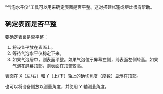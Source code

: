 “气泡水平仪”工具可以用来确定表面是否平整。这对搭建帐篷或炉灶很有帮助。

## 确定表面是否平整
要确定表面是否平整：

1. 将设备平放在表面上。
2. 等待气泡水平仪稳定下来。
3. 如果气泡居中，则表面平整。如果气泡位于屏幕左侧，则表面左侧较高。如果气泡在屏幕顶部，则表面在顶部较高。

表面在 X（左/右）和 Y（上/下）轴上的确切角度（度数）显示在顶部。

也可以将设备侧放以测量角度，并使用 Y 轴测量角度。
